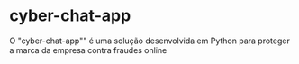 # cyber-chat-app
O "cyber-chat-app"" é uma solução desenvolvida em Python para proteger a marca da empresa contra fraudes online

